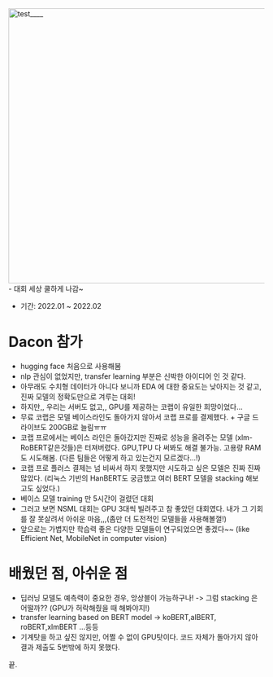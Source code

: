 <img width="540" alt="test____" src="https://user-images.githubusercontent.com/77769026/157399666-55f09337-af92-4882-ba44-48e892c744a9.png">
- 대회 세상 쿨하게 나감~

- 기간: 2022.01 ~ 2022.02

# Dacon 참가
- hugging face 처음으로 사용해봄
- nlp 관심이 없었지만, transfer learning 부분은 신박한 아이디어 인 것 같다.
- 아무래도 수치형 데이터가 아니다 보니까 EDA 에 대한 중요도는 낮아지는 것 같고, 진짜 모델의 정확도만으로 겨루는 대회!
- 하지만,, 우리는 서버도 없고,, GPU를 제공하는 코랩이 유일한 희망이었다...
- 무료 코랩은 모델 베이스라인도 돌아가지 않아서 코랩 프로를 결제했다. + 구글 드라이브도 200GB로 늘림ㅠㅠ 
- 코랩 프로에서는 베이스 라인은 돌아갔지만 진짜로 성능을 올려주는 모델 (xlm-RoBERT같은것들)은 터져버렸다. GPU,TPU 다 써봐도 해결 불가능. 고용량 RAM도 시도해봄. (다른 팀들은 어떻게 하고 있는건지 모르겠다...!)
- 코랩 프로 플러스 결제는 넘 비싸서 하지 못했지만 시도하고 싶은 모델은 진짜 진짜 많았다. (리눅스 기반의 HanBERT도 궁금했고 여러 BERT 모델을 stacking 해보고도 싶었다.)
- 베이스 모델 training 만 5시간이 걸렸던 대회
- 그러고 보면 NSML 대회는 GPU 3대씩 빌려주고 참 좋았던 대회였다. 내가 그 기회를 잘 못살려서 아쉬운 마음,,,(좀만 더 도전적인 모델들을 사용해볼껄!)
- 앞으로는 가볍지만 학습력 좋은 다양한 모델들이 연구되었으면 좋겠다~~ (like Efficient Net, MobileNet in computer vision)

# 배웠던 점, 아쉬운 점
- 딥러닝 모델도 예측력이 중요한 경우, 앙상블이 가능하구나! -> 그럼 stacking 은 어떨까?? (GPU가 허락해줬을 때 해봐야지!)
- transfer learning based on BERT model -> koBERT,alBERT, roBERT,xlmBERT ...등등
- 기계탓을 하고 싶진 않지만, 어쩔 수 없이 GPU탓이다. 코드 자체가 돌아가지 않아 결과 제출도 5번밖에 하지 못했다. 

끝.
